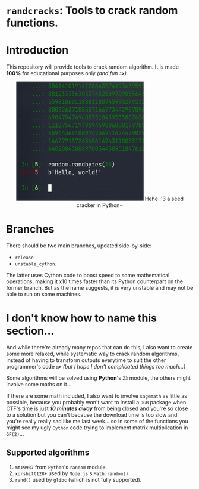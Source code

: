 # `randcracks`: Tools to crack random functions.

# Introduction
This repository will provide tools to crack random algorithm. It is made **100%** for educational purposes only *(and fun **:>**)*. 

<p align="center">
  <img src="img/hello-world-using-random.png">
  Hehe :'3 a seed cracker in Python~
</p>

# Branches
There should be two main branches, updated side-by-side: 
- `release`  
- `unstable_cython`. 
  
The latter uses Cython code to boost speed to some mathematical operations, making it x10 times faster than its Python counterpart on the former branch. But as the name suggests, it is very unstable and may not be able to run on some machines.

# I don't know how to name this section...
And while there're already many repos that can do this, I also want to create some more relaxed, while systematic way to crack random algorithms, instead of having to transform outputs everytime to suit the other programmer's code **:>** *(but I hope I don't complicated things too much...)*

Some algorithms will be solved using **Python**'s `Z3` module, the others might involve some maths on it... 

If there are some math included, I also want to involve `sagemath` as little as possible, because you probably won't want to install a `9GB` package when CTF's time is just ***10 minutes away*** from being closed and you're so close to a solution but you can't because the download time is too slow and you're really really sad like me last week... so in some of the functions you might see my ugly `Cython` code trying to implement matrix multiplication in `GF(2)`...

## Supported algorithms
1. `mt19937` from `Python`'s `random` module.
2. `xorshift128+` used by `Node.js`'s `Math.random()`.
3. `rand()` used by `glibc` (which is not fully supported).